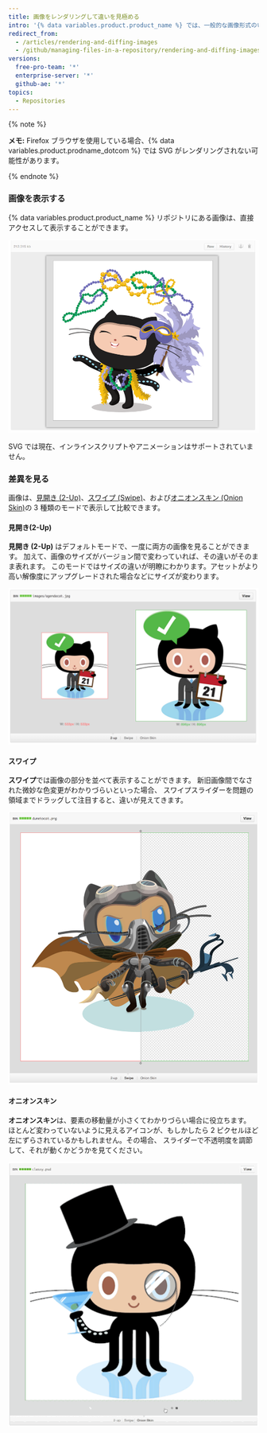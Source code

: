 ```yaml
---
title: 画像をレンダリングして違いを見極める
intro: '{% data variables.product.product_name %} では、一般的な画像形式のいくつか (PNG、JPG、GIF、PSD、SVG など) を表示できます。 単に表示するだけではなく、画像を異なるバージョン間で比較する方法もいくつかあります。'
redirect_from:
  - /articles/rendering-and-diffing-images
  - /github/managing-files-in-a-repository/rendering-and-diffing-images
versions:
  free-pro-team: '*'
  enterprise-server: '*'
  github-ae: '*'
topics:
  - Repositories
---
```


{% note %}

**メモ:** Firefox ブラウザを使用している場合、{% data variables.product.prodname_dotcom %} では SVG がレンダリングされない可能性があります。

{% endnote %}

### 画像を表示する

{% data variables.product.product_name %} リポジトリにある画像は、直接アクセスして表示することができます。

![インライン画像](/assets/images/help/images/view.png)

SVG では現在、インラインスクリプトやアニメーションはサポートされていません。

### 差異を見る

画像は、[見開き (2-Up)](#2-up)、[スワイプ (Swipe)](#swipe)、および[オニオンスキン (Onion Skin)](#onion-skin)の 3 種類のモードで表示して比較できます。

#### 見開き(2-Up)

**見開き (2-Up)** はデフォルトモードで、一度に両方の画像を見ることができます。 加えて、画像のサイズがバージョン間で変わっていれば、その違いがそのまま表れます。 このモードではサイズの違いが明瞭にわかります。アセットがより高い解像度にアップグレードされた場合などにサイズが変わります。

![見開き(2-Up)](/assets/images/help/repository/images-2up-view.png)

#### スワイプ

**スワイプ**では画像の部分を並べて表示することができます。 新旧画像間でなされた微妙な色変更がわかりづらいといった場合、 スワイプスライダーを問題の領域までドラッグして注目すると、違いが見えてきます。

![スワイプ](/assets/images/help/repository/images-swipe-view.png)

#### オニオンスキン

**オニオンスキン**は、要素の移動量が小さくてわかりづらい場合に役立ちます。 ほとんど変わっていないように見えるアイコンが、もしかしたら 2 ピクセルほど左にずらされているかもしれません。その場合、 スライダーで不透明度を調節して、それが動くかどうかを見てください。

![オニオンスキン](/assets/images/help/repository/images-onion-view.gif)
